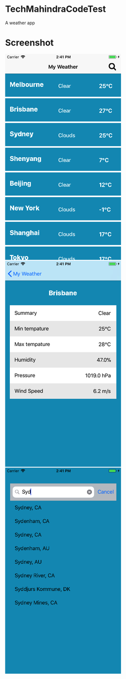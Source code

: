 # TechMahindraCodeTest
A weather app
# Screenshot

![](TechMahindraCodeTest/weathersum.png)
![](TechMahindraCodeTest/weatherdetail.png)
![](TechMahindraCodeTest/wearthersearch.png)
